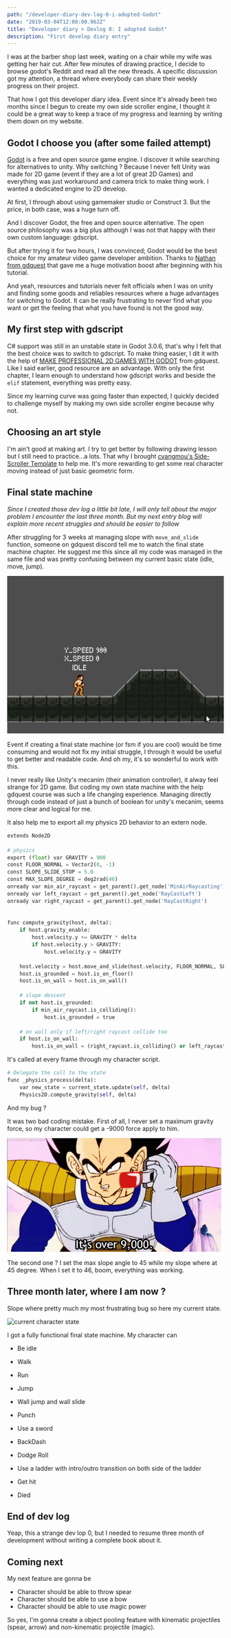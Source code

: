 ```yaml
---
path: "/developer-diary-dev-log-0-i-adopted-Godot"
date: "2019-03-04T12:00:00.962Z"
title: "Developer diary > Devlog 0: I adopted Godot"
description: "First develop diary entry"
---
```



I was at the barber shop last week, waiting on a chair while my wife was getting her hair cut. After few minutes of drawing practice, I decide to browse godot's Reddit and read all the new threads. A specific discussion got my attention, a thread where everybody can share their weekly progress on their project.

That how I got this developer diary idea. Event since It's already been two months since I begun to create my own side scroller engine, I thought it could be a great way to keep a trace of my progress and learning by writing them down on my website.  



## Godot I choose you (after some failed attempt)

[Godot](https://godotengine.org/) is a free and open source game engine. I discover it while searching for alternatives to unity. Why switching ? Because I never felt Unity was made for 2D game (event if they are a lot of great 2D Games) and everything was just workaround and camera trick to make thing work. I wanted a dedicated engine to 2D develop. 

At first, I through about using gamemaker studio or Construct 3. But the price, in both case, was a huge turn off.

And I discover Godot, the free and open source alternative. The open source philosophy was a big plus although I was not that happy with their own custom language: gdscript.

But after trying it for two hours, I was convinced; Godot would be the best choice for my amateur video game developer ambition. Thanks to [Nathan from gdquest](https://www.youtube.com/channel/UCxboW7x0jZqFdvMdCFKTMsQ) that gave me a huge motivation boost after beginning with his tutorial. 

And yeah, resources and tutorials never felt officials when I was on unity and finding some goods and reliables resources where a huge advantages for switching to Godot. It can be really frustrating to never find what you want or get the feeling that what you have found is not the good way.



## My first step with gdscript

C# support was still in an unstable state in Godot 3.0.6, that's why I felt that the best choice was to switch to gdscript. To make thing easier, I dit it with the help of [MAKE PROFESSIONAL 2D GAMES WITH GODOT](https://www.gdquest.com/product/godot/make-pro-2d-games/) from gdquest. Like I said earlier, good resource are an advantage. With only the first chapter, I learn enough to understand how gdscript works and beside the `elif` statement, everything was pretty easy. 

Since my learning curve was going faster than expected, I quickly decided to challenge myself by making my own side scroller engine because why not.



## Choosing an art style

I'm ain't good at making art. I try to get better by following drawing lesson but I still need to practice...a lots. That why I brought [cyangmou's Side-Scroller Template](https://cyangmou.itch.io/side-scroller-character-template) to help me. It's more rewarding to get some real character moving instead of just basic geometric form. 



## Final state machine

*Since I created those dev log a little bit late, I will only tell about the major problem I encounter the last three month. But my next entry blog will explain more recent struggles and should be easier to follow* 



After struggling for 3 weeks at managing slope with `move_and_slide` function, someone on gdquest discord tell me to watch the final state machine chapter. He suggest me this since all my code was managed in the same file and was pretty confusing between my current basic state (idle, move, jump).  

![character can't walk on slope](./slope_bug.gif)

Event if creating a final state machine (or fsm if you are cool) would be time consuming and would not fix my initial struggle, I through it would be useful to get better and readable code. And oh my, it's so wonderful to work with this.

I never really like Unity's mecanim (their animation controller), it alway feel strange for 2D game. But coding my own state machine with the help gdquest course was such a life changing experience. Managing directly through code instead of just a bunch of boolean for unity's mecanim, seems more clear and logical for me.

It also help me to export all my physics 2D behavior to an extern node. 

```python
extends Node2D

# physics
export (float) var GRAVITY = 900
const FLOOR_NORMAL = Vector2(0, -1)
const SLOPE_SLIDE_STOP = 5.0
const MAX_SLOPE_DEGREE = deg2rad(46)
onready var min_air_raycast = get_parent().get_node('MinAirRaycasting')
onready var left_raycast = get_parent().get_node('RayCastLeft')
onready var right_raycast = get_parent().get_node('RayCastRight')


func compute_gravity(host, delta):
	if host.gravity_enable:
		host.velocity.y += GRAVITY * delta
		if host.velocity.y > GRAVITY:
			host.velocity.y = GRAVITY

	host.velocity = host.move_and_slide(host.velocity, FLOOR_NORMAL, SLOPE_SLIDE_STOP, 5, MAX_SLOPE_DEGREE)
	host.is_grounded = host.is_on_floor()
	host.is_on_wall = host.is_on_wall()

	# slope descent
	if not host.is_grounded:
		if min_air_raycast.is_colliding():
			host.is_grounded = true

	# on wall only if left/right raycast collide too
	if host.is_on_wall:
		host.is_on_wall = (right_raycast.is_colliding() or left_raycast.is_colliding())
```

It's called at every frame through my character script.

```python
# Delegate the call to the state
func _physics_process(delta):
	var new_state = current_state.update(self, delta)
	Physics2D.compute_gravity(self, delta)
```

And my bug ?

It was two bad coding mistake. First of all, I never set a maximum gravity force, so my character could get a -9000 force apply to him. 

![9000](./9000.gif)

The second one ? I set the max slope angle to 45 while my slope where at 45 degree. When I set it to 46, boom, everything was working. 



## Three month later, where I am now ?

Slope where pretty much my most frustrating bug so here my current state.

![current character state](./current_state.gif)

I got a fully functional final state machine. My character can

- Be idle

- Walk

- Run

- Jump

- Wall jump and wall slide

- Punch

- Use a sword

- BackDash

- Dodge Roll

- Use a ladder with intro/outro transition on both side of the ladder

- Get hit

- Died

  

## End of dev log

Yeap, this a strange dev lop 0, but I needed to resume three month of development without writing a complete book about it.



## Coming next

My next feature are gonna be

- Character should be able to throw spear
- Character should be able to use a bow
- Character should be able to use magic power 

So yes, I'm gonna create a object pooling feature with kinematic projectiles (spear, arrow) and non-kinematic projectile (magic).

